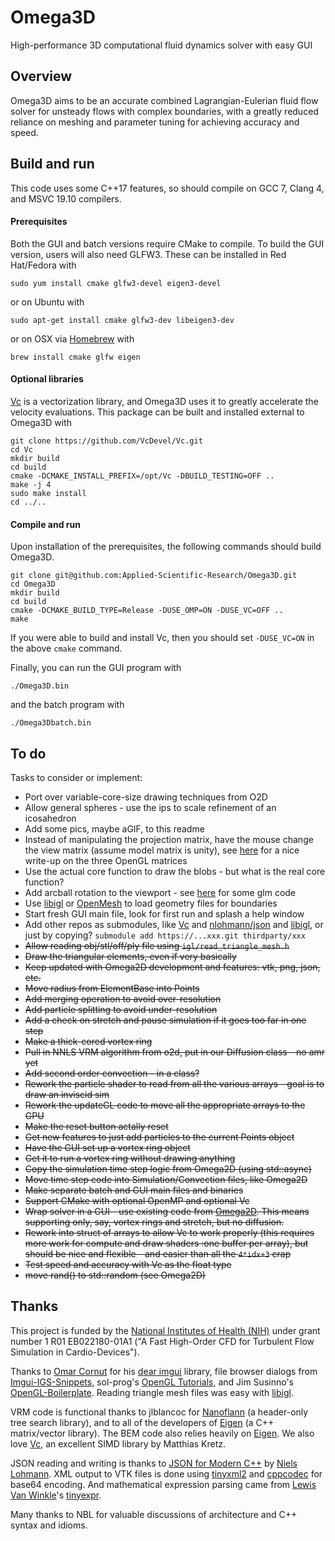 # Omega3D
High-performance 3D computational fluid dynamics solver with easy GUI

## Overview

Omega3D aims to be an accurate combined Lagrangian-Eulerian fluid flow solver for unsteady flows with complex boundaries, with a greatly reduced reliance on meshing and parameter tuning for achieving accuracy and speed.

## Build and run
This code uses some C++17 features, so should compile on GCC 7, Clang 4, and MSVC 19.10 compilers.

#### Prerequisites
Both the GUI and batch versions require CMake to compile.  To build the GUI version, users will also need GLFW3. These can be installed in Red Hat/Fedora with

    sudo yum install cmake glfw3-devel eigen3-devel

or on Ubuntu with

    sudo apt-get install cmake glfw3-dev libeigen3-dev

or on OSX via [Homebrew](https://docs.brew.sh/Installation) with

    brew install cmake glfw eigen

#### Optional libraries
[Vc](https://github.com/VcDevel/Vc) is a vectorization library, and Omega3D uses it to greatly accelerate the velocity evaluations. This package can be built and installed external to Omega3D with

    git clone https://github.com/VcDevel/Vc.git
    cd Vc
    mkdir build
    cd build
    cmake -DCMAKE_INSTALL_PREFIX=/opt/Vc -DBUILD_TESTING=OFF ..
    make -j 4
    sudo make install
    cd ../..

#### Compile and run
Upon installation of the prerequisites, the following commands should build Omega3D.

    git clone git@github.com:Applied-Scientific-Research/Omega3D.git
    cd Omega3D
    mkdir build
    cd build
    cmake -DCMAKE_BUILD_TYPE=Release -DUSE_OMP=ON -DUSE_VC=OFF ..
    make

If you were able to build and install Vc, then you should set `-DUSE_VC=ON` in the above `cmake` command.

Finally, you can run the GUI program with

    ./Omega3D.bin

and the batch program with

    ./Omega3Dbatch.bin

## To do
Tasks to consider or implement:

* Port over variable-core-size drawing techniques from O2D
* Allow general spheres - use the ips to scale refinement of an icosahedron
* Add some pics, maybe aGIF, to this readme
* Instead of manipulating the projection matrix, have the mouse change the view matrix (assume model matrix is unity), see [here](https://solarianprogrammer.com/2013/05/22/opengl-101-matrices-projection-view-model/) for a nice write-up on the three OpenGL matrices
* Use the actual core function to draw the blobs - but what is the real core function?
* Add arcball rotation to the viewport - see [here](https://www.3dgep.com/understanding-the-view-matrix/) for some glm code
* Use [libigl](https://github.com/libigl/libigl/) or [OpenMesh](http://openmesh.org/intro/) to load geometry files for boundaries
* Start fresh GUI main file, look for first run and splash a help window
* Add other repos as submodules, like [Vc](https://github.com/VcDevel/Vc) and [nlohmann/json](https://github.com/nlohmann/json) and [libigl](https://github.com/libigl/libigl/), or just by copying? `submodule add https://...xxx.git thirdparty/xxx`
* ~~Allow reading obj/stl/off/ply file using `igl/read_triangle_mesh.h`~~
* ~~Draw the triangular elements, even if very basically~~
* ~~Keep updated with Omega2D development and features: vtk, png, json, etc.~~
* ~~Move radius from ElementBase into Points~~
* ~~Add merging operation to avoid over-resolution~~
* ~~Add particle splitting to avoid under-resolution~~
* ~~Add a check on stretch and pause simulation if it goes too far in one step~~
* ~~Make a thick-cored vortex ring~~
* ~~Pull in NNLS VRM algorithm from o2d, put in our Diffusion class - no amr yet~~
* ~~Add second order convection - in a class?~~
* ~~Rework the particle shader to read from all the various arrays - goal is to draw an inviscid sim~~
* ~~Rework the updateGL code to move all the appropriate arrays to the GPU~~
* ~~Make the reset button actally reset~~
* ~~Get new features to just add particles to the current Points object~~
* ~~Have the GUI set up a vortex ring object~~
* ~~Get it to run a vortex ring without drawing anything~~
* ~~Copy the simulation time step logic from Omega2D (using std::async)~~
* ~~Move time step code into Simulation/Convection files, like Omega2D~~
* ~~Make separate batch and GUI main files and binaries~~
* ~~Support CMake with optional OpenMP and optional Vc~~
* ~~Wrap solver in a GUI - use existing code from [Omega2D](https://github.com/Applied-Scientific-Research/Omega2D). This means supporting only, say, vortex rings and stretch, but no diffusion.~~
* ~~Rework into struct of arrays to allow Vc to work properly (this requires more work for compute and draw shaders :one buffer per array), but should be nice and flexible - and easier than all the `4*idx+3` crap~~
* ~~Test speed and accuracy with Vc as the float type~~
* ~~move rand() to std::random (see Omega2D)~~

## Thanks
This project is funded by the [National Institutes of Health (NIH)](https://www.nih.gov/) under grant number 1 R01 EB022180-01A1 ("A Fast High-Order CFD for Turbulent Flow Simulation in Cardio-Devices").

Thanks to [Omar Cornut](http://www.miracleworld.net/) for his [dear imgui](https://github.com/ocornut/imgui) library, file browser dialogs from [Imgui-IGS-Snippets](https://github.com/gileoo/Imgui-IGS-Snippets), sol-prog's [OpenGL Tutorials](https://github.com/sol-prog/OpenGL-101), and Jim Susinno's [OpenGL-Boilerplate](https://github.com/jimbo00000/OpenGL-Boilerplate). Reading triangle mesh files was easy with [libigl](https://github.com/libigl/libigl/).

VRM code is functional thanks to jlblancoc for [Nanoflann](https://github.com/jlblancoc/nanoflann) (a header-only tree search library), and to all of the developers of [Eigen](http://eigen.tuxfamily.org/) (a C++ matrix/vector library). The BEM code also relies heavily on [Eigen](http://eigen.tuxfamily.org/). We also love [Vc](https://github.com/VcDevel/Vc), an excellent SIMD library by Matthias Kretz.

JSON reading and writing is thanks to [JSON for Modern C++](https://github.com/nlohmann/json) by [Niels Lohmann](http://nlohmann.me). XML output to VTK files is done using [tinyxml2](https://github.com/leethomason/tinyxml2) and [cppcodec](https://github.com/tplgy/cppcodec) for base64 encoding. And mathematical expression parsing came from [Lewis Van Winkle](https://codeplea.com/)'s [tinyexpr](https://github.com/codeplea/tinyexpr).

Many thanks to NBL for valuable discussions of architecture and C++ syntax and idioms.
